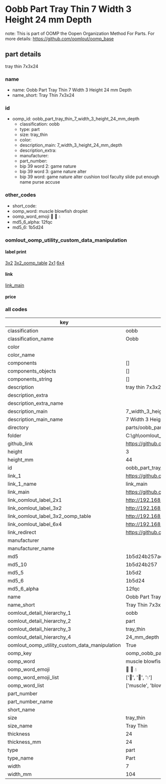 # Oobb Part Tray Thin 7 Width 3 Height 24 mm Depth  

note: This is part of OOMP the Oopen Organization Method For Parts. For more details: https://github.com/oomlout/oomp_base

##  part details
  



tray thin 7x3x24



### name
* name: Oobb Part Tray Thin 7 Width 3 Height 24 mm Depth
* name_short: Tray Thin 7x3x24 
### id
* oomp_id: oobb_part_tray_thin_7_width_3_height_24_mm_depth
  * classification: oobb
  * type: part
  * size: tray_thin
  * color: 
  * description_main: 7_width_3_height_24_mm_depth
  * description_extra: 
  * manufacturer: 
  * part_number: 
  * bip 39 word 2: game nature
  * bip 39 word 3: game nature alter
  * bip 39 word: game nature alter cushion tool faculty slide put enough name purse accuse

### other_codes
* short_code: 
* oomp_word: muscle blowfish droplet
* oomp_word_emoji :muscle: :blowfish: :droplet:
* md5_6_alpha: 12fqc
* md5_6: 1b5d24






### oomlout_oomp_utility_custom_data_manipulation
#### label print
[3x2](http://192.168.1.245:1112/?label=oomp%2012fqc)
[3x2_oomp_table](http://192.168.1.108:1112/?label=oomp%2012fqc)
[2x1](http://192.168.1.242:1112/?label=oomp%2012fqc)
[6x4](http://192.168.1.55:1112/?label=oomp%2012fqc)    

#### link

[link_main](https://github.com/oomlout/oomlout_oobb_version_4_generated_parts/tree/main/navigation_oomp/oobb/part/tray_thin/7_width_3_height_24_mm_depth/part)                              

#### price







### all codes 
| key | value |  
| --- | --- |  
| classification | oobb |  
| classification_name | Oobb |  
| color |  |  
| color_name |  |  
| components | [] |  
| components_objects | [] |  
| components_string | [] |  
| description | tray thin 7x3x24 |  
| description_extra |  |  
| description_extra_name |  |  
| description_main | 7_width_3_height_24_mm_depth |  
| description_main_name | 7 Width 3 Height 24 mm Depth |  
| directory | parts/oobb_part_tray_thin_7_width_3_height_24_mm_depth |  
| folder | C:\gh\oomlout_oobb_version_4_generated_parts\parts\oobb_part_tray_thin_7_width_3_height_24_mm_depth |  
| github_link | https://github.com/oomlout/oomlout_oomp_part_src/tree/main/parts/oobb_part_tray_thin_7_width_3_height_24_mm_depth |  
| height | 3 |  
| height_mm | 44 |  
| id | oobb_part_tray_thin_7_width_3_height_24_mm_depth |  
| link_1 | https://github.com/oomlout/oomlout_oobb_version_4_generated_parts/tree/main/navigation_oomp/oobb/part/tray_thin/7_width_3_height_24_mm_depth/part |  
| link_1_name | link_main |  
| link_main | https://github.com/oomlout/oomlout_oobb_version_4_generated_parts/tree/main/navigation_oomp/oobb/part/tray_thin/7_width_3_height_24_mm_depth/part |  
| link_oomlout_label_2x1 | http://192.168.1.242:1112/?label=oomp%2012fqc |  
| link_oomlout_label_3x2 | http://192.168.1.245:1112/?label=oomp%2012fqc |  
| link_oomlout_label_3x2_oomp_table | http://192.168.1.108:1112/?label=oomp%2012fqc |  
| link_oomlout_label_6x4 | http://192.168.1.55:1112/?label=oomp%2012fqc |  
| link_redirect | https://github.com/oomlout/oomlout_oobb_version_4_generated_parts/tree/main/parts/oobb_tray_thin_07_03_24 |  
| manufacturer |  |  
| manufacturer_name |  |  
| md5 | 1b5d24b257aed97146f253660ee4daf9 |  
| md5_10 | 1b5d24b257 |  
| md5_5 | 1b5d2 |  
| md5_6 | 1b5d24 |  
| md5_6_alpha | 12fqc |  
| name | Oobb Part Tray Thin 7 Width 3 Height 24 mm Depth |  
| name_short | Tray Thin 7x3x24  |  
| oomlout_detail_hierarchy_1 | oobb |  
| oomlout_detail_hierarchy_2 | part |  
| oomlout_detail_hierarchy_3 | tray_thin |  
| oomlout_detail_hierarchy_4 | 24_mm_depth |  
| oomlout_oomp_utility_custom_data_manipulation | True |  
| oomp_key | oomp_oobb_part_tray_thin_7_width_3_height_24_mm_depth |  
| oomp_word | muscle blowfish droplet |  
| oomp_word_emoji | :muscle: :blowfish: :droplet: |  
| oomp_word_emoji_list | [':muscle:', ':blowfish:', ':droplet:'] |  
| oomp_word_list | ['muscle', 'blowfish', 'droplet'] |  
| part_number |  |  
| part_number_name |  |  
| short_name |  |  
| size | tray_thin |  
| size_name | Tray Thin |  
| thickness | 24 |  
| thickness_mm | 24 |  
| type | part |  
| type_name | Part |  
| width | 7 |  
| width_mm | 104 |  

